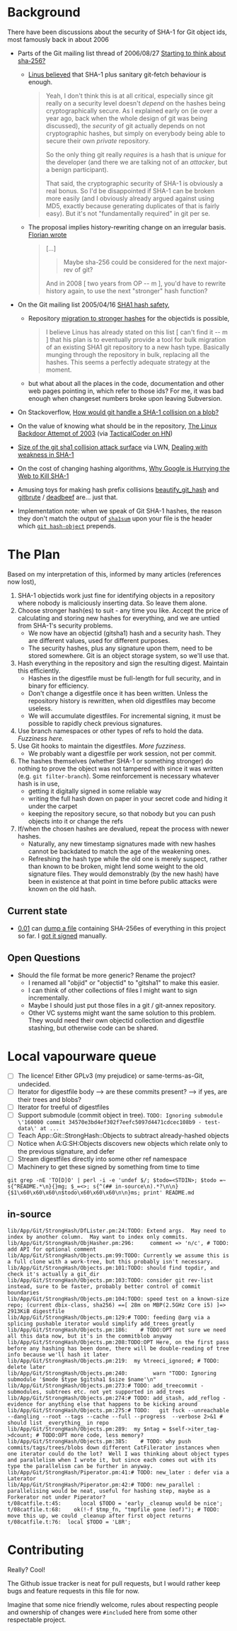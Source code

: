 # Background

There have been discussions about the security of SHA-1 for Git object ids, most famously back in about 2006

* Parts of the Git mailing list thread of 2006/08/27 [Starting to think about sha-256?](http://thread.gmane.org/gmane.comp.version-control.git/26106)
    * [Linus believed](http://thread.gmane.org/gmane.comp.version-control.git/26106/focus=26125) that SHA-1 plus sanitary git-fetch behaviour is enough.

		> Yeah, I don't think this is at all critical, especially since git really on a security level doesn't _depend_ on the hashes being cryptographically secure. As I explained early on (ie over a year ago, back when the whole design of git was being discussed), the _security_ of git actually depends on not cryptographic hashes, but simply on everybody being able to secure their own _private_ repository.
		>
		> So the only thing git really _requires_ is a hash that is _unique_ for the developer (and there we are talking not of an _attacker_, but a benign participant).
		>
		> That said, the cryptographic security of SHA-1 is obviously a real bonus.  So I'd be disappointed if SHA-1 can be broken more easily (and I obviously already argued against using MD5, exactly because generating duplicates of that is fairly easy). But it's not "fundamentally required" in git per se.

    * The proposal implies history-rewriting change on an irregular basis.  [Florian wrote](http://thread.gmane.org/gmane.comp.version-control.git/26106/focus=26204)

		>[...]
		>> Maybe sha-256 could be considered for the next major-rev of git?
		>
		> And in 2008 [ two years from OP -- m ], you'd have to rewrite history again, to use the next "stronger" hash function?

* On the Git mailing list 2005/04/16 [SHA1 hash safety](http://thread.gmane.org/gmane.comp.version-control.git/295),
    * Repository [migration to stronger hashes](http://thread.gmane.org/gmane.comp.version-control.git/295/focus=311) for the objectids is possible,

		> I believe Linus has already stated on this list [ can't find it -- m ] that his plan is to eventually provide a tool for bulk migration of an existing SHA1 git repository to a new hash type.  Basically munging through the repository in bulk, replacing all the hashes.  This seems a perfectly adequate strategy at the moment.

    * but what about all the places in the code, documentation and other web pages pointing in,  which refer to those ids?  For me, it was bad enough when changeset numbers broke upon leaving Subversion.

* On Stackoverflow, [How would git handle a SHA-1 collision on a blob?](http://stackoverflow.com/a/9392525)
* On the value of knowing what should be in the repository, [The Linux Backdoor Attempt of 2003](https://freedom-to-tinker.com/blog/felten/the-linux-backdoor-attempt-of-2003/) (via [TacticalCoder on HN](https://news.ycombinator.com/item?id=7628161))
* [Size of the git sha1 collision attack surface](http://joeyh.name/blog/entry/size_of_the_git_sha1_collision_attack_surface/) via LWN, [Dealing with weakness in SHA-1](https://lwn.net/Articles/337745/)
* On the cost of changing hashing algorithms, [Why Google is Hurrying the Web to Kill SHA-1](https://konklone.com/post/why-google-is-hurrying-the-web-to-kill-sha-1)
* Amusing toys for making hash prefix collisions [beautify_git_hash](https://github.com/vog/beautify_git_hash) and [gitbrute](https://github.com/bradfitz/gitbrute) / [deadbeef](https://github.com/bradfitz/deadbeef/commit/deadbeef) are...  just that.
* Implementation note: when we speak of Git SHA-1 hashes, the reason they don't match the output of [`sha1sum`](https://en.wikipedia.org/wiki/Sha1sum#External_links) upon your file is the header which [`git hash-object`](http://git-scm.com/docs/git-hash-object) prepends.

# The Plan

Based on my interpretation of this, informed by many articles (references now lost),

1. SHA-1 objectids work just fine for identifying objects in a repository where nobody is maliciously inserting data.  So leave them alone.
2. Choose stronger hash(es) to suit - any time you like.  Accept the price of calculating and storing new hashes for everything, and we are untied from SHA-1's security problems.
    * We now have an objectid (gitsha1) hash and a security hash.  They are different values, used for different purposes.
    * The security hashes, plus any signature upon them, need to be stored somewhere.  Git is an object storage system, so we'll use that.
3. Hash everything in the repository and sign the resulting digest.  Maintain this efficiently.
    * Hashes in the digestfile must be full-length for full security, and in binary for efficiency.
    * Don't change a digestfile once it has been written.  Unless the repository history is rewritten, when old digestfiles may become useless.
    * We will accumulate digestfiles.  For incremental signing, it must be possible to rapidly check previous signatures.
4. Use branch namespaces or other types of refs to hold the data.  *Fuzziness here.*
5. Use Git hooks to maintain the digestfiles.  *More fuzziness.*
    * We probably want a digestfile per work session, not per commit.
6. The hashes themselves (whether SHA-1 or something stronger) do nothing to prove the object was not tampered with since it was written (e.g. `git filter-branch`).  Some reinforcement is necessary whatever hash is in use,
    * getting it digitally signed in some reliable way
    * writing the full hash down on paper in your secret code and hiding it under the carpet
    * keeping the repository secure, so that nobody but you can push objects into it or change the refs
7. If/when the chosen hashes are devalued, repeat the process with newer hashes.
    * Naturally, any new timestamp signatures made with new hashes cannot be backdated to match the age of the weakening ones.
    * Refreshing the hash type while the old one is merely suspect, rather than known to be broken, might lend some weight to the old signature files.  They would demonstrably (by the new hash) have been in existence at that point in time before public attacks were known on the old hash.

## Current state

* [0.01](https://github.com/mcast/git-stronghash/releases/tag/0.01) can [dump a file](https://github.com/mcast/git-stronghash/commit/56b081522d854be9084470b23ad72880a35723cd) containing SHA-256es of everything in this project so far.  I [got it signed](http://virtual-notary.org/log/ac20e7eb-b833-4b59-92e9-9ef069e63373/) manually.

## Open Questions

* Should the file format be more generic?  Rename the project?
    * I renamed all "objid" or "objectid" to "gitsha1" to make this easier.
    * I can think of other collections of files I might want to sign incrementally.
    * Maybe I should just put those files in a git / git-annex repository.
    * Other VC systems might want the same solution to this problem.  They would need their own objectid collection and digestfile stashing, but otherwise code can be shared.

# Local vapourware queue

* [ ] The licence!  Either GPLv3 (my prejudice) or same-terms-as-Git, undecided.
* [ ] Iterator for digestfile body --> are these commits present? --> if yes, are their trees and blobs?
* [ ] Iterator for treeful of digestfiles
* [ ] Support submodule (commit object in tree).  `TODO: Ignoring submodule \'160000 commit 34570e3bd4ef302f7eefc5097d4471cdcec108b9 - test-data\' at ...`
* [ ] Teach App::Git::StrongHash::Objects to subtract already-hashed objects
* [ ] Notice when A:G:SH:Objects discovers new objects which relate only to the previous signature, and defer
* [ ] Stream digestfiles directly into some other ref namespace
* [ ] Machinery to get these signed by something from time to time

```
git grep -nE 'TO[D]O' | perl -i -e 'undef $/; $todo=<STDIN>; $todo =~ s{^README.*\n}{}mg; $_=<>; s{^(## in-source\n).*?\n\n}{$1\x60\x60\x60\n$todo\x60\x60\x60\n\n}ms; print' README.md
```
## in-source
```
lib/App/Git/StrongHash/DfLister.pm:24:TODO: Extend args.  May need to index by another column.  May want to index only commits.
lib/App/Git/StrongHash/ObjHasher.pm:296:     comment => 'n/c', # TODO: add API for optional comment
lib/App/Git/StrongHash/Objects.pm:99:TODO: Currently we assume this is a full clone with a work-tree, but this probably isn't necessary.
lib/App/Git/StrongHash/Objects.pm:101:TODO: should find topdir, and check it's actually a git_dir
lib/App/Git/StrongHash/Objects.pm:103:TODO: consider git rev-list instead, sure to be faster, probably better control of commit boundaries
lib/App/Git/StrongHash/Objects.pm:104:TODO: speed test on a known-size repo; (current dbix-class, sha256) ==[ 28m on MBP(2.5GHz Core i5) ]=> 2913KiB digestfile
lib/App/Git/StrongHash/Objects.pm:129:# TODO: feeding @arg via a splicing pushable iterator would simplify add_trees greatly
lib/App/Git/StrongHash/Objects.pm:186:    # TODO:OPT not sure we need all this data now, but it's in the commitblob anyway
lib/App/Git/StrongHash/Objects.pm:208:TODO:OPT Here, on the first pass before any hashing has been done, there will be double-reading of tree info because we'll hash it later
lib/App/Git/StrongHash/Objects.pm:219:  my %treeci_ignored; # TODO: delete later
lib/App/Git/StrongHash/Objects.pm:240:        warn "TODO: Ignoring submodule '$mode $type $gitsha1 $size $name'\n"
lib/App/Git/StrongHash/Objects.pm:273:# TODO: add_treecommit - submodules, subtrees etc. not yet supported in add_trees
lib/App/Git/StrongHash/Objects.pm:274:# TODO: add_stash, add_reflog - evidence for anything else that happens to be kicking around
lib/App/Git/StrongHash/Objects.pm:275:# TODO:   git fsck --unreachable --dangling --root --tags --cache --full --progress  --verbose 2>&1 # should list _everything_ in repo
lib/App/Git/StrongHash/Objects.pm:289:  my $ntag = $self->iter_tag->dcount; # TODO:OPT more code, less memory?
lib/App/Git/StrongHash/Objects.pm:385:    # TODO: why push commits/tags/trees/blobs down different CatFilerator instances when one iterator could do the lot?  Well I was thinking about object types and parallelism when I wrote it, but since each comes out with its type the parallelism can be further in anyway.
lib/App/Git/StrongHash/Piperator.pm:41:# TODO: new_later : defer via a Laterator
lib/App/Git/StrongHash/Piperator.pm:42:# TODO: new_parallel : parallelising would be neat, useful for hashing step, maybe as a Forkerator not under Piperator?
t/08catfile.t:45:      local $TODO = 'early _cleanup would be nice';
t/08catfile.t:68:    ok(!-f $tmp_fn, "tmpfile gone (eof)"); # TODO: move this up, we could _cleanup after first object returns
t/08catfile.t:76:  local $TODO = 'L8R';
```

# Contributing

Really? Cool!

The Github issue tracker is neat for pull requests, but I would rather keep bugs and feature requests in this file for now.

Imagine that some nice friendly welcome, rules about respecting people and ownership of changes were `#include`d here from some other respectable project.
